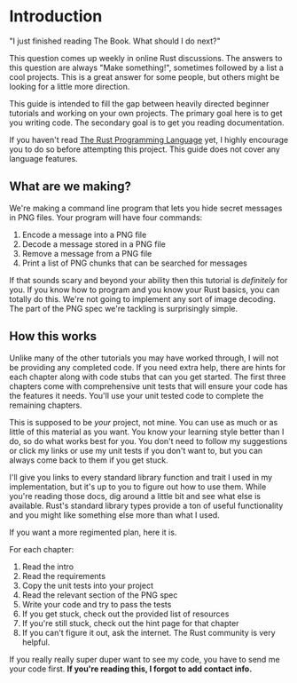 # Introduction

"I just finished reading The Book. What should I do next?"

This question comes up weekly in online Rust discussions. The answers to this question are always "Make something!", sometimes followed by a list a cool projects. This is a great answer for some people, but others might be looking for a little more direction. 

This guide is intended to fill the gap between heavily directed beginner tutorials and working on your own projects. The primary goal here is to get you writing code. The secondary goal is to get you reading documentation.

If you haven't read [The Rust Programming Language](https://doc.rust-lang.org/book/) yet, I highly encourage you to do so before attempting this project. This guide does not cover any language features.


## What are we making?

We're making a command line program that lets you hide secret messages in PNG files. Your program will have four commands:

1. Encode a message into a PNG file
2. Decode a message stored in a PNG file
3. Remove a message from a PNG file
4. Print a list of PNG chunks that can be searched for messages

If that sounds scary and beyond your ability then this tutorial is _definitely_ for you. If you know how to program and you know your Rust basics, you can totally do this. We're not going to implement any sort of image decoding. The part of the PNG spec we're tackling is surprisingly simple.


## How this works

Unlike many of the other tutorials you may have worked through, I will not be providing any completed code. If you need extra help, there are hints for each chapter along with code stubs that can you get started. The first three chapters come with comprehensive unit tests that will ensure your code has the features it needs. You'll use your unit tested code to complete the remaining chapters.

This is supposed to be _your_ project, not mine. You can use as much or as little of this material as you want. You know your learning style better than I do, so do what works best for you. You don't need to follow my suggestions or click my links or use my unit tests if you don't want to, but you can always come back to them if you get stuck. 

I'll give you links to every standard library function and trait I used in my implementation, but it's up to you to figure out how to use them. While you're reading those docs, dig around a little bit and see what else is available. Rust's standard library types provide a ton of useful functionality and you might like something else more than what I used.

If you want a more regimented plan, here it is.

For each chapter:
1. Read the intro
2. Read the requirements 
3. Copy the unit tests into your project
4. Read the relevant section of the PNG spec
5. Write your code and try to pass the tests
6. If you get stuck, check out the provided list of resources
7. If you're still stuck, check out the hint page for that chapter
8. If you can't figure it out, ask the internet. The Rust community is very helpful.


If you really really super duper want to see my code, you have to send me your code first. __If you're reading this, I forgot to add contact info.__
